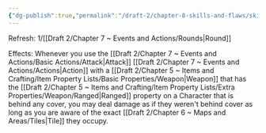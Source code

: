 ```yaml
---
{"dg-publish":true,"permalink":"/draft-2/chapter-8-skills-and-flaws/skill-list/intelect/rank-2/trick-shot/"}
---
```


Refresh: 1/[[Draft 2/Chapter 7 ~ Events and Actions/Rounds\|Round]]

Effects:
Whenever you use the [[Draft 2/Chapter 7 ~ Events and Actions/Basic Actions/Attack\|Attack]] [[Draft 2/Chapter 7 ~ Events and Actions/Actions\|Action]] with a [[Draft 2/Chapter 5 ~ Items and Crafting/Item Property Lists/Basic Properties/Weapon\|Weapon]] that has the [[Draft 2/Chapter 5 ~ Items and Crafting/Item Property Lists/Extra Properties/Weapon/Ranged\|Ranged]] property on a Character that is behind any cover, you may deal damage as if they weren't behind cover as long as you are aware of the exact [[Draft 2/Chapter 6 ~ Maps and Areas/Tiles\|Tile]] they occupy.